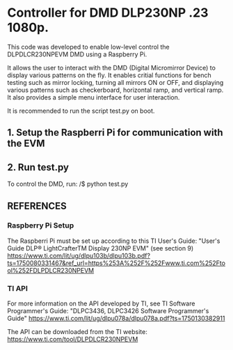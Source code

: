 # Controller for DMD DLP230NP .23 1080p.

This code was developed to enable low-level control the DLPDLCR230NPEVM DMD
using a Raspberry Pi.

It allows the user to interact with the DMD (Digital Micromirror Device) to 
display various patterns on the fly. It enables critial functions for bench 
testing such as mirror locking, turning all mirrors ON or OFF, and displaying
various patterns such as checkerboard, horizontal ramp, and vertical ramp.
It also provides a simple menu interface for user interaction.

It is recommended to run the script test.py on boot.

## 1. Setup the Raspberri Pi for communication with the EVM


## 2. Run test.py
To control the DMD, run:
/$ python test.py


## REFERENCES

### Raspberry Pi Setup
The Raspberri Pi must be set up according to this TI User's Guide:
"User's Guide  DLP® LightCrafterTM Display 230NP EVM" (see section 9)
https://www.ti.com/lit/ug/dlpu103b/dlpu103b.pdf?ts=1750080331467&ref_url=https%253A%252F%252Fwww.ti.com%252Ftool%252FDLPDLCR230NPEVM

### TI API
For more information on the API developed by TI, see TI Software Programmer's
Guide: "DLPC3436, DLPC3426 Software Programmer's Guide"
https://www.ti.com/lit/ug/dlpu078a/dlpu078a.pdf?ts=1750130382911

The API can be downloaded from the TI website:
https://www.ti.com/tool/DLPDLCR230NPEVM